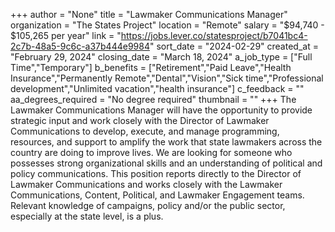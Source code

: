 +++
author = "None"
title = "Lawmaker Communications Manager"
organization = "The States Project"
location = "Remote"
salary = "$94,740 - $105,265 per year"
link = "https://jobs.lever.co/statesproject/b7041bc4-2c7b-48a5-9c6c-a37b444e9984"
sort_date = "2024-02-29"
created_at = "February 29, 2024"
closing_date = "March 18, 2024"
a_job_type = ["Full Time","Temporary"]
b_benefits = ["Retirement","Paid Leave","Health Insurance","Permanently Remote","Dental","Vision","Sick time","Professional development","Unlimited vacation","health insurance"]
c_feedback = ""
aa_degrees_required = "No degree required"
thumbnail = ""
+++
The Lawmaker Communications Manager will have the opportunity to provide strategic input and work closely with the Director of Lawmaker Communications to develop, execute, and manage programming, resources, and support to amplify the work that state lawmakers across the country are doing to improve lives. We are looking for someone who possesses strong organizational skills and an understanding of political and policy communications. This position reports directly to the Director of Lawmaker Communications and works closely with the Lawmaker Communications, Content, Political, and Lawmaker Engagement teams. Relevant knowledge of campaigns, policy and/or the public sector, especially at the state level, is a plus.